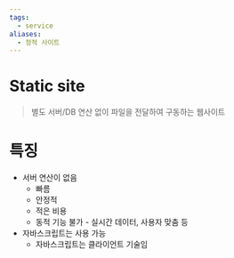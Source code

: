 ```yaml
---
tags:
  - service
aliases:
  - 정적 사이트
---
```

# Static site
> 별도 서버/DB 연산 없이 파일을 전달하여 구동하는 웹사이트
# 특징
+ 서버 연산이 없음
	+ 빠름
	+ 안정적
	+ 적은 비용
	+ 동적 기능 불가 - 실시간 데이터, 사용자 맞춤 등
+ 자바스크립트는 사용 가능
	+ 자바스크립트는 클라이언트 기술임